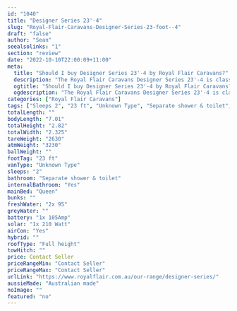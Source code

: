 ```yaml
---
id: "1040"
title: "Designer Series 23'-4"
slug: "Royal-Flair-Caravans-Designer-Series-23-foot--4"
draft: "false"
author: "Sean"
seealsolinks: "1"
section: "review"
date: "2022-10-10T22:00:09+11:00"
meta:
  title: "Should I buy Designer Series 23'-4 by Royal Flair Caravans?"
  description: "The Royal Flair Caravans Designer Series 23'-4 is classed as Unknown Type, and sleeps 2 people. It is Australian made and comes in at 23 ft. It generally has Separate shower & toilet."
  ogtitle: "Should I buy Designer Series 23'-4 by Royal Flair Caravans?"
  ogdescription: "The Royal Flair Caravans Designer Series 23'-4 is classed as Unknown Type, and sleeps 2 people. It is Australian made and comes in at 23 ft. It generally has Separate shower & toilet."
categories: ["Royal Flair Caravans"]
tags: ["Sleeps 2", "23 ft", "Unknown Type", "Separate shower & toilet", "Full height", "Price Unknown", "Australian made"]
totalLength: ""
bodyLength: "7.01"
totalHeight: "2.82"
totalWidth: "2.325"
tareWeight: "2630"
atmWeight: "3230"
ballWeight: ""
footTag: "23 ft"
vanType: "Unknown Type"
sleeps: "2"
bathroom: "Separate shower & toilet"
internalBathroom: "Yes"
mainBed: "Queen"
bunks: ""
freshWater: "2x 95"
greyWater: ""
battery: "1x 105Amp"
solar: "1x 210 Watt"
airCon: "Yes"
hybrid: ""
roofType: "Full height"
towHitch: ""
price: Contact Seller
priceRangeMin: "Contact Seller"
priceRangeMax: "Contact Seller"
urlLink: "https://www.royalflair.com.au/our-range/designer-series/"
aussieMade: "Australian made"
noImage: ""
featured: "no"
---
```

